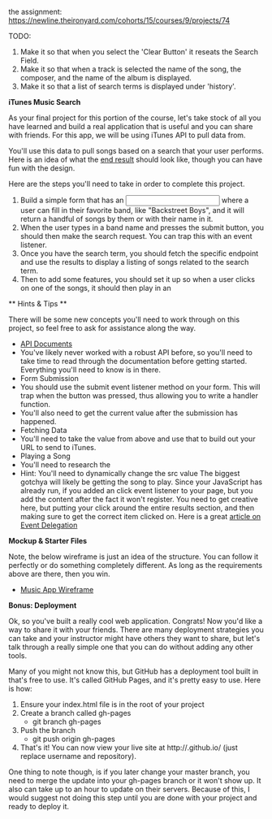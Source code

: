 the assignment: https://newline.theironyard.com/cohorts/15/courses/9/projects/74

TODO:
1. Make it so that when you select the 'Clear Button' it reseats the Search Field.
2. Make it so that when a track is selected the name of the song, the composer, and the name of the album is displayed.
3. Make it so that a list of search terms is displayed under 'history'.

**iTunes Music Search**

As your final project for this portion of the course, let's take stock of all you have learned and build a real application that is useful and you can share with friends. For this app, we will be using iTunes API to pull data from.

You'll use this data to pull songs based on a search that your user performs. Here is an idea of what the [end result](https://tiy-learn-content.s3.amazonaws.com/c888498b-musicapp.jpg) should look like, though you can have fun with the design.

Here are the steps you'll need to take in order to complete this project.

1. Build a simple form that has an <input> where a user can fill in their favorite band, like "Backstreet Boys", and it will return a handful of songs by them or with their name in it.
2. When the user types in a band name and presses the submit button, you should then make the search request. You can trap this with an event listener.
3. Once you have the search term, you should fetch the specific endpoint and use the results to display a listing of songs related to the search term.
4. Then to add some features, you should set it up so when a user clicks on one of the songs, it should then play in an <audio> tag that you've also added to the page (see the mockup).

** Hints & Tips **

There will be some new concepts you'll need to work through on this project, so feel free to ask for assistance along the way.

* [API Documents](https://affiliate.itunes.apple.com/resources/documentation/itunes-store-web-service-search-api/)
 * You've likely never worked with a robust API before, so you'll need to take time to read through the documentation before getting started. Everything you'll need to know is in there.
* Form Submission
 * You should use the submit event listener method on your form. This will trap when the button was pressed, thus allowing you to write a handler function.
 * You'll also need to get the current value after the submission has happened.
* Fetching Data
 * You'll need to take the value from above and use that to build out your URL to send to iTunes.
* Playing a Song
 * You'll need to research the <audio> tag for this part - [docs here](https://developer.mozilla.org/en-US/docs/Web/HTML/Element/audio)
 * Hint: You'll need to dynamically change the src value
The biggest gotchya will likely be getting the song to play. Since your JavaScript has already run, if you added an click event listener to your page, but you add the content after the fact it won't register. You need to get creative here, but putting your click around the entire results section, and then making sure to get the correct item clicked on. Here is a great [article on Event Delegation](https://davidwalsh.name/event-delegate)

**Mockup & Starter Files**

Note, the below wireframe is just an idea of the structure. You can follow it perfectly or do something completely different. As long as the requirements above are there, then you win.

* [Music App Wireframe](https://tiy-learn-content.s3.amazonaws.com/c888498b-musicapp.jpg)

**Bonus: Deployment**

Ok, so you've built a really cool web application. Congrats! Now you'd like a way to share it with your friends. There are many deployment strategies you can take and your instructor might have others they want to share, but let's talk through a really simple one that you can do without adding any other tools.

Many of you might not know this, but GitHub has a deployment tool built in that's free to use. It's called GitHub Pages, and it's pretty easy to use. Here is how:

1. Ensure your index.html file is in the root of your project
2. Create a branch called gh-pages
   * git branch gh-pages
3. Push the branch
   * git push origin gh-pages
4. That's it!
You can now view your live site at http://<username>.github.io/<repository> (just replace username and repository).

One thing to note though, is if you later change your master branch, you need to merge the update into your gh-pages branch or it won't show up. It also can take up to an hour to update on their servers. Because of this, I would suggest not doing this step until you are done with your project and ready to deploy it.
